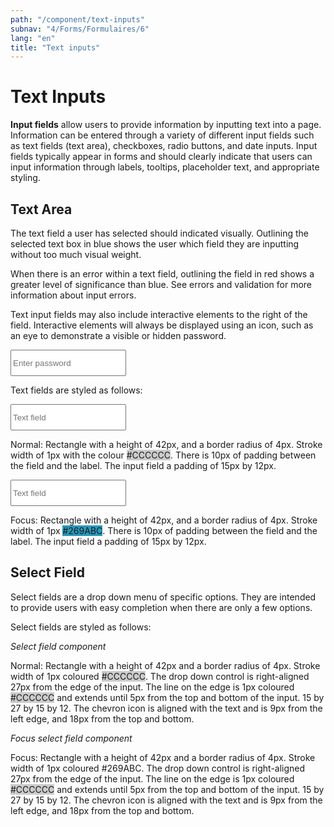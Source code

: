 ```yaml
---
path: "/component/text-inputs"
subnav: "4/Forms/Formulaires/6"
lang: "en"
title: "Text inputs"
---
```


# Text Inputs

**Input fields** allow users to provide information by inputting text into a page. Information can be entered through a variety of different input fields such as text fields (text area), checkboxes, radio buttons, and date inputs. Input fields typically appear in forms and should clearly indicate that users can input information through labels, tooltips, placeholder text, and appropriate styling.

## Text Area

The text field a user has selected should indicated visually. Outlining the selected text box in blue shows the user which field they are inputting without too much visual weight.

When there is an error within a text field, outlining the field in red shows a greater level of significance than blue. See errors and validation for more information about input errors.

Text input fields may also include interactive elements to the right of the field. Interactive elements will always be displayed using an icon, such as an eye to demonstrate a visible or hidden password.

<formgroup> <!--Need hidden/visible indicator! -->
    <input type="password" name="password" id="examplePassword" placeholder="Enter password" style="height: 42px" aria-label="example password input"/>
</formGroup>

Text fields are styled as follows:

<formgroup>
    <input placeholder="Text field" style="height: 42px" aria-label="example text input" />
</formgroup>

Normal: Rectangle with a height of 42px, and a border radius of 4px. Stroke width of 1px with the colour <badge style="background-color: #CCCCCC">#CCCCCC</badge>. There is 10px of padding between the field and the label. The input field a padding of 15px by 12px.

<formgroup>
    <input placeholder="Text field" style="height: 42px" aria-label="example text input" />
</formgroup>

Focus: Rectangle with a height of 42px, and a border radius of 4px. Stroke width of 1px <badge style="background-color: #269ABC">#269ABC</badge>. There is 10px of padding between the field and the label. The input field a padding of 15px by 12px.

## Select Field

Select fields are a drop down menu of specific options. They are intended to provide users with easy completion when there are only a few options.

Select fields are styled as follows:

*Select field component*

Normal: Rectangle with a height of 42px and a border radius of 4px. Stroke width of 1px coloured <badge style="background-color: #CCCCCC">#CCCCCC</badge>. The drop down control is right-aligned 27px from the edge of the input. The line on the edge is 1px coloured <badge style="background-color: #CCCCCC">#CCCCCC</badge> and extends until 5px from the top and bottom of the input. 15 by 27 by 15 by 12. The chevron icon is aligned with the text and is 9px from the left edge, and 18px from the top and bottom.

*Focus select field component*

Focus: Rectangle with a height of 42px and a border radius of 4px. Stroke width of 1px coloured #269ABC. The drop down control is right-aligned 27px from the edge of the input. The line on the edge is 1px coloured <badge style="background-color: #CCCCCC">#CCCCCC</badge> and extends until 5px from the top and bottom of the input. 15 by 27 by 15 by 12. The chevron icon is aligned with the text and is 9px from the left edge, and 18px from the top and bottom.

